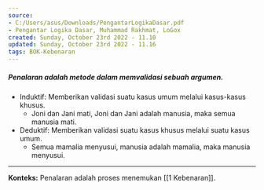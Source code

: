 ```yaml
---
source:
- C:/Users/asus/Downloads/PengantarLogikaDasar.pdf
- Pengantar Logika Dasar, Muhammad Rakhmat, LoGox 
created: Sunday, October 23rd 2022 - 11.10
updated: Sunday, October 23rd 2022 - 11.16
tags: BOK-Kebenaran
---
```


##### Penalaran adalah metode dalam memvalidasi sebuah argumen.

-   Induktif: Memberikan validasi suatu kasus umum melalui kasus-kasus khusus.
	-   Joni dan Jani mati, Joni dan Jani adalah manusia, maka semua manusia mati.
-   Deduktif: Memberikan validasi suatu kasus khusus melalui suatu kasus umum.
	-   Semua mamalia menyusui, manusia adalah mamalia, maka manusia menyusui.

---
**Konteks:** Penalaran adalah proses menemukan [[1 Kebenaran]].